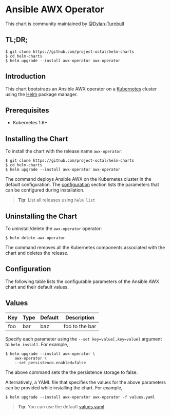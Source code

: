 # Ansible AWX Operator

This chart is community maintained by [@Dylan-Turnbull](https://github.com/dylanturn)

## TL;DR;

```console
$ git clone https://github.com/project-octal/helm-charts
$ cd helm-charts
$ helm upgrade --install awx-operator awx-operator
```

## Introduction

This chart bootstraps an Ansible AWX operator on a
[Kubernetes](http://kubernetes.io) cluster using the [Helm](https://helm.sh)
package manager.

## Prerequisites

  - Kubernetes 1.6+

## Installing the Chart

To install the chart with the release name `awx-operator`:

```console
$ git clone https://github.com/project-octal/helm-charts
$ cd helm-charts
$ helm upgrade --install awx-operator awx-operator
```

The command deploys Ansible AWX on the Kubernetes cluster in the default
configuration. The [configuration](#configuration) section lists the parameters
that can be configured during installation.

> **Tip**: List all releases using `helm list`

## Uninstalling the Chart

To uninstall/delete the `awx-operator` operator:

```console
$ helm delete awx-operator
```

The command removes all the Kubernetes components associated with the chart and
deletes the release.

## Configuration

The following table lists the configurable parameters of the Ansible AWX chart
and their default values.

## Values

| Key | Type | Default | Description |
|-----|------|---------|-------------|
| foo | bar  | baz     | foo to the bar |

Specify each parameter using the `--set key=value[,key=value]` argument to `helm
install`. For example,

```console
$ helm upgrade --install awx-operator \
    awx-operator \
    --set persistence.enabled=false
```

The above command sets the the persistence storage to false.

Alternatively, a YAML file that specifies the values for the above parameters
can be provided while installing the chart. For example,

```console
$ helm upgrade --install awx-operator awx-operator -f values.yaml
```

> **Tip**: You can use the default [values.yaml](values.yaml)
